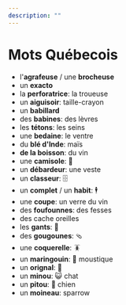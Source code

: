 ```yaml
---
description: ""
---
```


# Mots Québecois

- l'**agrafeuse** / une **brocheuse**
- un **exacto** 
- la **perforatrice**: la troueuse
- un **aiguisoir**: taille-crayon
- un **babillard**
- des **babines**: des lèvres
- les **tétons**: les seins
- une **bedaine**: le ventre
- du **blé d'Inde**: maïs
- **de la boisson**: du vin
- une **camisole**: 🎽
- un **débardeur**: une veste
- un **classeur**: 🗄️
- un **complet** / un **habit**: 🕴️
- une **coupe**: un verre du vin
- des **foufounnes**: des fesses
- des cache oreilles
- les **gants**: 🧤
- des **gougounes**: 🩴
- une **coquerelle**: 🪳
- un **maringouin**: 🦟 moustique 
- un **orignal**: 🫎
- un **minou**: 😺 chat
- un **pitou**: 🐶 chien
- un **moineau**: sparrow